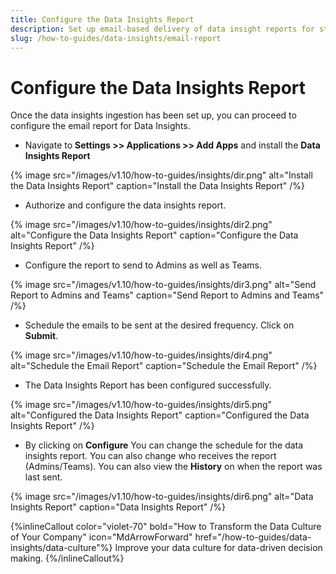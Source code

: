 ```yaml
---
title: Configure the Data Insights Report 
description: Set up email-based delivery of data insight reports for stakeholders and teams.
slug: /how-to-guides/data-insights/email-report
---
```


# Configure the Data Insights Report

Once the data insights ingestion has been set up, you can proceed to configure the email report for Data Insights.

- Navigate to **Settings >> Applications >> Add Apps** and install the **Data Insights Report**

{% image
src="/images/v1.10/how-to-guides/insights/dir.png"
alt="Install the Data Insights Report"
caption="Install the Data Insights Report"
/%}

- Authorize and configure the data insights report.

{% image
src="/images/v1.10/how-to-guides/insights/dir2.png"
alt="Configure the Data Insights Report"
caption="Configure the Data Insights Report"
/%}

- Configure the report to send to Admins as well as Teams. 

{% image
src="/images/v1.10/how-to-guides/insights/dir3.png"
alt="Send Report to Admins and Teams"
caption="Send Report to Admins and Teams"
/%}

- Schedule the emails to be sent at the desired frequency. Click on **Submit**.

{% image
src="/images/v1.10/how-to-guides/insights/dir4.png"
alt="Schedule the Email Report"
caption="Schedule the Email Report"
/%}

- The Data Insights Report has been configured successfully.

{% image
src="/images/v1.10/how-to-guides/insights/dir5.png"
alt="Configured the Data Insights Report"
caption="Configured the Data Insights Report"
/%}

- By clicking on **Configure** You can change the schedule for the data insights report. You can also change who receives the report (Admins/Teams). You can also view the **History** on when the report was last sent.

{% image
src="/images/v1.10/how-to-guides/insights/dir6.png"
alt="Data Insights Report"
caption="Data Insights Report"
/%}

{%inlineCallout
  color="violet-70"
  bold="How to Transform the Data Culture of Your Company"
  icon="MdArrowForward"
  href="/how-to-guides/data-insights/data-culture"%}
  Improve your data culture for data-driven decision making.
{%/inlineCallout%}